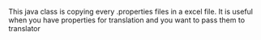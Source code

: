 This java class is copying every .properties files in a excel file.
It is useful when you have properties for translation and you want to pass them to translator